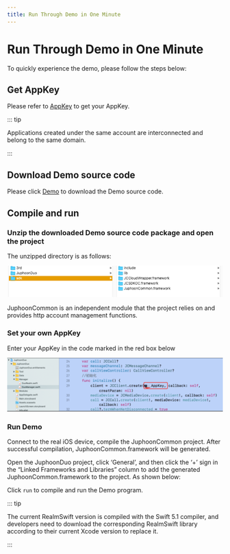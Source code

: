 ```yaml
---
title: Run Through Demo in One Minute
---
```

# Run Through Demo in One Minute

To quickly experience the demo, please follow the steps below:

## Get AppKey

Please refer to [AppKey](https://developer.juphoon.com/cn/document/V2.1/create-application.php) to
get your AppKey.

::: tip

Applications created under the same account are interconnected and
belong to the same domain.

:::

## Download Demo source code

Please click
[Demo](http://developer.juphoon.com/portal/cn/downloadsdk/download_demo.php?filename=JuphoonRoom-iOS.tar.gz)
to download the Demo source code.

## Compile and run

### Unzip the downloaded Demo source code package and open the project

The unzipped directory is as follows:

![../../../../\_images_en/duoiOS.png](../../../../_images_en/duoiOS.png)

JuphoonCommon is an independent module that the project relies on and
provides http account management functions.

### Set your own AppKey

Enter your AppKey in the code marked in the red box below

![../../../../\_images_en/duokey1.png](../../../../_images_en/duokey1.png)

### Run Demo

Connect to the real iOS device, compile the JuphoonCommon project. After
successful compilation, JuphoonCommon.framework will be generated.

Open the JuphoonDuo project, click ‘General’, and then click the ‘+’
sign in the “Linked Frameworks and Libraries” column to add the
generated JuphoonCommon.framework to the project. As shown below:

Click `run` to compile and run the Demo program.

::: tip

The current RealmSwift version is compiled with the Swift 5.1 compiler,
and developers need to download the corresponding RealmSwift library
according to their current Xcode version to replace it.

:::

